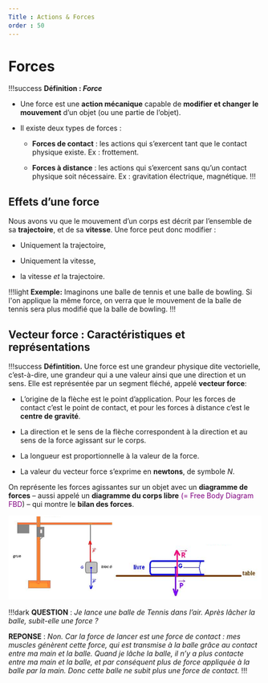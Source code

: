 ```yaml
---
Title : Actions & Forces
order : 50
---
```


# Forces
!!!success **Définition : *Force***

- Une force est une **action mécanique** capable de **modifier et changer le mouvement** d’un objet (ou une partie de l’objet).

- Il existe deux types de forces :

  - **Forces de contact** : les actions qui s’exercent tant que le contact physique existe. Ex : frottement.

  - **Forces à distance** : les actions qui s’exercent sans qu’un contact physique soit nécessaire. Ex : gravitation électrique, magnétique.
!!!

## Effets d’une force

Nous avons vu que le mouvement d’un corps est décrit par l’ensemble de sa **trajectoire**, et de sa **vitesse**. Une force peut donc modifier :

- Uniquement la trajectoire,

- Uniquement la vitesse,

- la vitesse *et* la trajectoire.

!!!light **Exemple:** 
Imaginons une balle de tennis et une balle de bowling. Si l'on applique la même force, on verra que le mouvement de la balle de tennis sera plus modifié que la balle de bowling.
!!!

## Vecteur force : Caractéristiques et représentations

!!!success **Défintition.**
Une force est une grandeur physique dite vectorielle, c’est-à-dire, une grandeur qui a une valeur ainsi que une direction et un sens. Elle est représentée par un segment fléché, appelé **vecteur force**:

- L’origine de la flèche est le point d’application. Pour les forces de contact c’est le point de contact, et pour les forces à distance c’est le **centre de gravité**.

- La direction et le sens de la flèche correspondent à la direction et au sens de la force agissant sur le corps.

- La longueur est proportionnelle à la valeur de la force.

- La valeur du vecteur force s’exprime en **newtons**, de symbole $N$.

On représente les forces agissantes sur un objet avec un **diagramme de forces** – aussi appelé un **diagramme du corps libre** <span style="color: purple">(= Free Body Diagram FBD</span>) – qui montre le **bilan des forces**.

![Deux exemples de diagramme de bilan des forces](../img/6/fbd.png)

!!!dark 
**QUESTION** : *Je lance une balle de Tennis dans l’air. Après lâcher la balle, subit-elle une force ?*

**REPONSE** : *Non. Car la force de lancer est une force de contact :
mes muscles génèrent cette force, qui est transmise à la balle grâce au contact entre ma main et la balle. Quand je lâche la balle, il n’y a plus contacte entre ma main et la balle, et par conséquent plus de force appliquée à la balle par la main. Donc cette balle ne subit plus une force de contact.*
!!!

